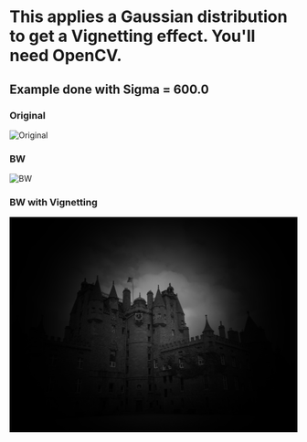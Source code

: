# This applies a Gaussian distribution to get a Vignetting effect. You'll need OpenCV.

## Example done with Sigma = 600.0
### Original
![Original](/Vignetting_Effect/original.jpg)
### BW
![BW](/Vignetting_Effect/bw.png)
### BW with Vignetting
![BW-Vig](/Vignetting_Effect/bw_vig.png)
